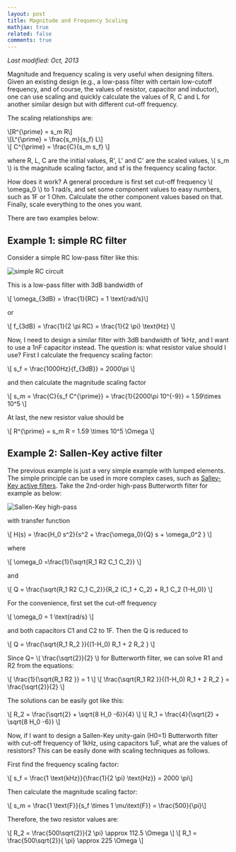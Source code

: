 ```yaml
---
layout: post
title: Magnitude and Frequency Scaling
mathjax: true
related: false
comments: true
---
```


_Last modified: Oct, 2013_

Magnitude and frequency scaling is very useful when designing filters. Given an existing design (e.g., a low-pass filter with certain low-cutoff frequency, and of course, the values of resistor, capacitor and inductor), one can use scaling and quickly calculate the values of R, C and L for another similar design but with different cut-off frequency. 

The scaling relationships are: 

<div>
\[R^{\prime} = s_m R\]
</div>

<div>
\[L^{\prime} = \frac{s_m}{s_f} L\]
</div>

<div>
\[ C^{\prime} = \frac{C}{s_m s_f} \]
</div>

where R, L, C are the initial values, R', L' and C' are the scaled values, <span>\\( s_m \\)</span> is the magnitude scaling factor, and sf is the frequency scaling factor.

How does it work? A general procedure is first set cut-off frequency \\( \omega_0 \\) to 1 rad/s, and set some component values to easy numbers, such as 1F or 1 Ohm. Calculate the other component values based on that. Finally, scale everything to the ones you want. 

There are two examples below: 

## Example 1: simple RC filter

Consider a simple RC low-pass filter like this: 

![simple RC circuit]({{site.baseurl}}/assets/files/wiki/img1_simple_RC_circuit.png)

This is a low-pass filter with 3dB bandwidth of 

<div>
\[ \omega_{3dB} = \frac{1}{RC} = 1 \text{rad/s}\] 
</div>

or

<div>
\[ f_{3dB} = \frac{1}{2 \pi RC} = \frac{1}{2 \pi} \text{Hz} \]
</div>

Now, I need to design a similar filter with 3dB bandwidth of 1kHz, and I want to use a 1nF capacitor instead. The question is: what resistor value should I use? 
First I calculate the frequency scaling factor: 

<div>
\[ s_f = \frac{1000Hz}{f_{3dB}} = 2000\pi \]
</div>

and then calculate the magnitude scaling factor

<div>
\[ s_m = \frac{C}{s_f C^{\prime}} = \frac{1}{2000\pi 10^{-9}} = 1.59\times 10^5 \]
</div>

At last, the new resistor value should be 

<div>
\[ R^{\prime} = s_m R = 1.59 \times 10^5 \Omega \]
</div>


## Example 2: Sallen-Key active filter

The previous example is just a very simple example with lumped elements. The simple principle can be used in more complex cases, such as [Salley-Key active filters]({{site.baseurl}}/wiki/analog-filters-and-salley-key-topology.html). Take the 2nd-order high-pass Butterworth filter for example as below: 

![Sallen-Key high-pass]({{site.baseurl}}/assets/files/wiki/img6_sallen_key_high_pass.png)

with transfer function 

<div>
\[ H(s) = \frac{H_0 s^2}{s^2 + \frac{\omega_0}{Q} s + \omega_0^2 } \]
</div>

where 

<div>
\[ \omega_0 =\frac{1}{\sqrt{R_1 R2 C_1 C_2}} \]
</div>

and 

<div>
\[ Q =  \frac{\sqrt{R_1 R2 C_1 C_2}}{R_2 (C_1 + C_2) + R_1 C_2 (1-H_0)} \]
</div>

For the convenience, first set the cut-off frequency 

<div>
\[ \omega_0 = 1 \text{rad/s} \]
</div>

and both capacitors C1 and C2 to 1F. Then the Q is reduced to 

<div>
\[ Q =  \frac{\sqrt{R_1 R_2 }}{(1-H_0) R_1 + 2 R_2 } \]
</div>

Since Q= \\( \frac{\sqrt{2}}{2} \\) for Butterworth filter, we can solve R1 and R2 from the equations:

<div>
\[ \frac{1}{\sqrt{R_1 R2 }} = 1 \]
\[ \frac{\sqrt{R_1 R2 }}{(1-H_0) R_1 + 2 R_2 } = \frac{\sqrt{2}}{2} \]
</div>

The solutions can be easily got like this: 

<div>
\[ R_2 = \frac{\sqrt{2} + \sqrt{8 H_0 -6}}{4} \]
\[ R_1 = \frac{4}{\sqrt{2} + \sqrt{8 H_0 -6}} \]
</div>

Now, if I want to design a Sallen-Key unity-gain (H0=1) Butterworth filter with cut-off frequency of 1kHz, using capacitors 1uF, what are the values of resistors? This can be easily done with scaling techniques as follows. 

First find the frequency scaling factor: 

<div>
\[ s_f = \frac{1 \text{kHz}}{\frac{1}{2 \pi} \text{Hz}} = 2000 \pi\]
</div>

Then calculate the magnitude scaling factor: 

<div>
\[ s_m = \frac{1 \text{F}}{s_f \times 1 \mu\text{F}} = \frac{500}{\pi}\]
</div>

Therefore, the two resistor values are: 

<div>
\[ R_2 = \frac{500\sqrt{2}}{2 \pi} \approx 112.5 \Omega \]
\[ R_1 =  \frac{500\sqrt{2}}{ \pi} \approx 225 \Omega \]
</div>

